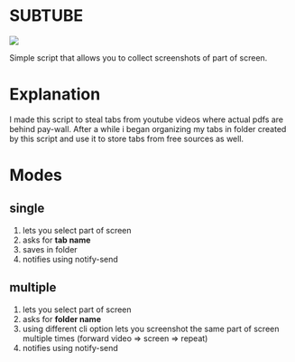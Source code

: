 # SUBTUBE

![](https://tokei.rs/b1/github/nagy135/tabber?category=code)

Simple script that allows you to collect screenshots of part of screen.

# Explanation
I made this script to steal tabs from youtube videos where actual pdfs are behind pay-wall.
After a while i began organizing my tabs in folder created by this script and use it to store tabs from free sources as well.

# Modes
## single
1. lets you select part of screen
1. asks for **tab name**
1. saves in folder
1. notifies using notify-send

## multiple
1. lets you select part of screen
1. asks for **folder name**
1. using different cli option lets you screenshot the same part of screen multiple times (forward video => screen => repeat)
1. notifies using notify-send
